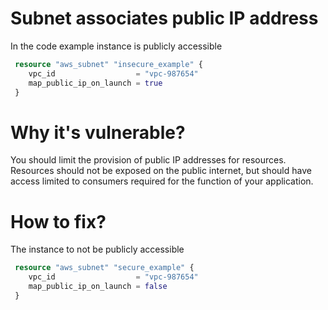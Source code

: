 # Subnet associates public IP address

In the code example instance is publicly accessible

```terraform
 resource "aws_subnet" "insecure_example" {
    vpc_id                  = "vpc-987654"
    map_public_ip_on_launch = true
 }
```

# Why it's vulnerable?
You should limit the provision of public IP addresses for resources. Resources should not be exposed on the public internet, but should have access limited to consumers required for the function of your application.

# How to fix?

The instance to not be publicly accessible

```terraform
 resource "aws_subnet" "secure_example" {
    vpc_id                  = "vpc-987654"
    map_public_ip_on_launch = false
 }
```
